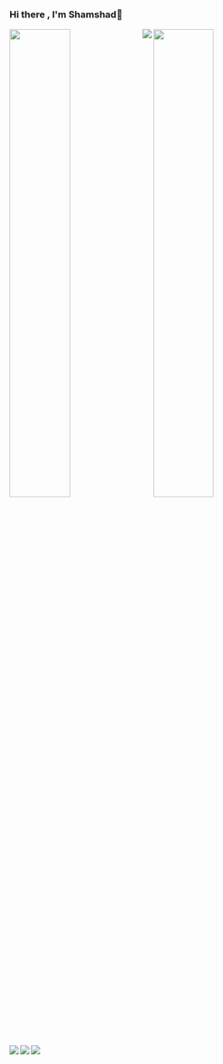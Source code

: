 ### Hi there , I'm Shamshad👋
<img  align ="left" width="46%" src="https://github-readme-stats.vercel.app/api?username=Shamshadpk10&show_icons=true&theme=transparent">
<img  width="46%" src="https://github-readme-stats.vercel.app/api/top-langs/?username=Shamshadpk10&layout=compact">

<img align ="left" src="https://img.shields.io/badge/python-3670A0?style=for-the-badge&logo=python&logoColor=ffdd54">
<img align ="left" src="https://img.shields.io/badge/mysql-%23000.svg?style=for-the-badge&logo=mysql&logoColor=white">
<img align ="left" src="https://img.shields.io/badge/numpy-%23013243.svg?style=for-the-badge&logo=numpy&logoColor=white">
<img align ="left" src="https://img.shields.io/badge/pandas-%23150458.svg?style=for-the-badge&logo=pandas&logoColor=white">



